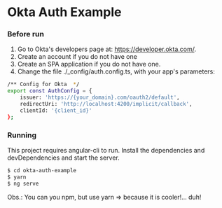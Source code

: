 # Okta Auth Example

### Before run
1. Go to Okta's developers page at: https://developer.okta.com/.
2. Create an account if you do not have one
3. Create an SPA application if you do not have one. 
3. Change the file ./_config/auth.config.ts, with your app's parameters:
```sh
/** Config for Okta  */
export const AuthConfig = {
    issuer: 'https://{your_domain}.com/oauth2/default',
    redirectUri: 'http://localhost:4200/implicit/callback',
    clientId: '{client_id}'
};
```

### Running

This project requires angular-cli to run.
Install the dependencies and devDependencies and start the server.

```sh
$ cd okta-auth-example
$ yarn
$ ng serve
```
Obs.: You can you npm, but use yarn => because it is cooler!... duh!